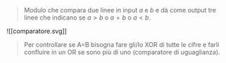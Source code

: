 > Modulo che compara due linee in input $a$ e $b$ e dà come output tre linee che indicano se $a>b$ o $a=b$ o $a<b$.

![[comparatore.svg]]
> Per controllare se A=B bisogna fare gli/lo XOR di tutte le cifre e farli confluire in un OR se sono più di uno (comparatore di uguaglianza).
